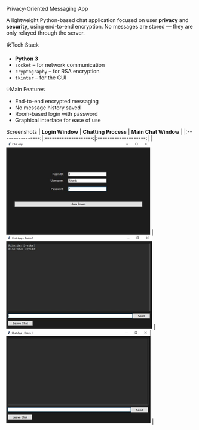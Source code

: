 Privacy-Oriented Messaging App

A lightweight Python-based chat application focused on user **privacy** and **security**, using end-to-end encryption. 
No messages are stored — they are only relayed through the server.

🛠️Tech Stack

- **Python 3**
- `socket` – for network communication
- `cryptography` – for RSA encryption
- `tkinter` – for the GUI

💡Main Features

- End-to-end encrypted messaging
- No message history saved
- Room-based login with password
- Graphical interface for ease of use

Screenshots
| **Login Window** | **Chatting Process** | **Main Chat Window** |
|:----------------:|:--------------------:|:--------------------:|
| <img src="images/login_gui.jpg" height="250"/> | <img src="images/chat_gui.jpg" height="250"/> | <img src="images/chatting_process.jpg" height="250"/> |

